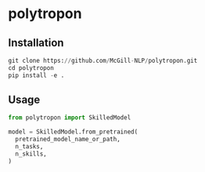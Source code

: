 # polytropon

## Installation

```python
git clone https://github.com/McGill-NLP/polytropon.git
cd polytropon
pip install -e .
```

## Usage

```python
from polytropon import SkilledModel

model = SkilledModel.from_pretrained(
  pretrained_model_name_or_path,
  n_tasks,
  n_skills,
)
```
